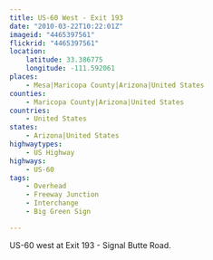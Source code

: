 ```yaml
---
title: US-60 West - Exit 193
date: "2010-03-22T10:22:01Z"
imageid: "4465397561"
flickrid: "4465397561"
location:
    latitude: 33.386775
    longitude: -111.592061
places:
    - Mesa|Maricopa County|Arizona|United States
counties:
    - Maricopa County|Arizona|United States
countries:
    - United States
states:
    - Arizona|United States
highwaytypes:
    - US Highway
highways:
    - US-60
tags:
    - Overhead
    - Freeway Junction
    - Interchange
    - Big Green Sign

---
```

US-60 west at Exit 193 - Signal Butte Road.
